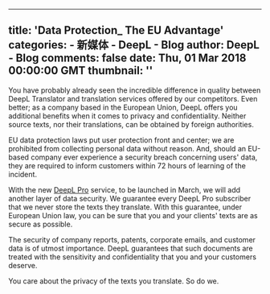 
---
title: 'Data Protection_ The EU Advantage'
categories: 
    - 新媒体
    - DeepL - Blog
author: DeepL - Blog
comments: false
date: Thu, 01 Mar 2018 00:00:00 GMT
thumbnail: ''
---

<div>   
<p>You have probably already seen the incredible difference in quality between DeepL Translator and translation services offered by our competitors. Even better; as a company based in the European Union, DeepL offers you additional benefits when it comes to privacy and confidentiality. Neither source texts, nor their translations, can be obtained by foreign authorities.</p>     <p>EU data protection laws put user protection front and center; we are prohibited from collecting personal data without reason. And, should an EU-based company ever experience a security breach concerning users' data, they are required to inform customers within 72 hours of learning of the incident.</p>     <p>With the new <a href="https://www.deepl.com/pro.html">DeepL Pro</a> service, to be launched in March, we will add another layer of data security. We guarantee every DeepL Pro subscriber that we never store the texts they translate. With this guarantee, under European Union law, you can be sure that you and your clients' texts are as secure as possible.</p>     <p>     The security of company reports, patents, corporate emails, and customer data is of utmost importance. DeepL guarantees that such documents are treated with the sensitivity and confidentiality that you and your customers deserve.</p>     <p>You care about the privacy of the texts you translate. So do we.</p>  
</div>
            